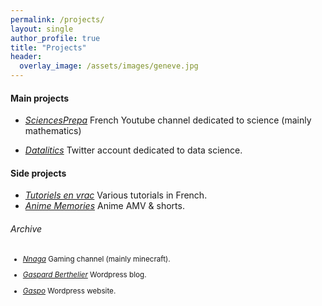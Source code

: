 ```yaml
---
permalink: /projects/
layout: single
author_profile: true
title: "Projects"
header:
  overlay_image: /assets/images/geneve.jpg
---
```


#### Main projects

- [*SciencesPrepa*](https://www.youtube.com/@sciencesprepa)
French Youtube channel dedicated to science (mainly mathematics)

- [*Datalitics*](https://x.com/datalitics)
Twitter account dedicated to data science.


#### Side projects

- [*Tutoriels en vrac*](https://www.youtube.com/channel/UCo-qkV187HhALYFvtq8fYxA) Various tutorials in French.
- [*Anime Memories*](https://www.youtube.com/channel/UC08isU1hjTjGIvLHQZ1uIIw) Anime AMV & shorts.


###### Archive
<sub>

  - [*Nnaga*](https://www.youtube.com/@Gaspa93100)
Gaming channel (mainly minecraft).

  - [*Gaspard Berthelier*](https://gaspardberthelier.home.blog/) Wordpress blog.

  - [*Gaspo*](https://gaspo125063974.wordpress.com/) Wordpress website.
</sub>
